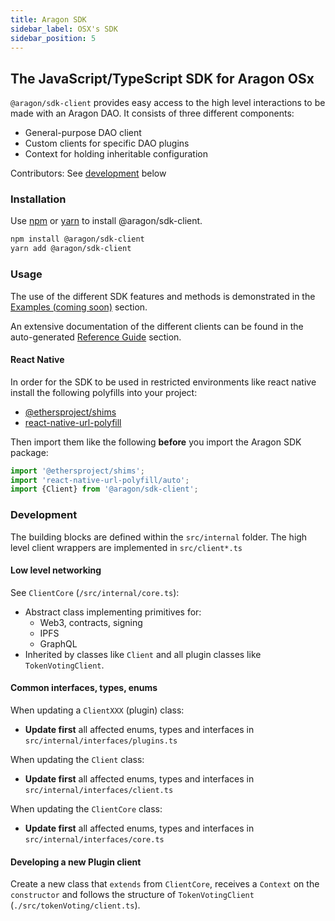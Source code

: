 ```yaml
---
title: Aragon SDK
sidebar_label: OSX's SDK
sidebar_position: 5
---
```


## The JavaScript/TypeScript SDK for Aragon OSx

`@aragon/sdk-client` provides easy access to the high level interactions to be
made with an Aragon DAO. It consists of three different components:

- General-purpose DAO client
- Custom clients for specific DAO plugins
- Context for holding inheritable configuration

Contributors: See [development](#development) below

### Installation

Use [npm](https://www.npmjs.com/) or [yarn](https://yarnpkg.com/) to install
@aragon/sdk-client.

```bash
npm install @aragon/sdk-client
yarn add @aragon/sdk-client
```

### Usage

The use of the different SDK features and methods is demonstrated in the [Examples (coming soon)](./01-examples/index.md) section.

An extensive documentation of the different clients can be found in the auto-generated [Reference Guide](./02-reference-guide/index.md) section.

#### React Native

In order for the SDK to be used in restricted environments like react native install the following polyfills into your project:

- [@ethersproject/shims](https://www.npmjs.com/package/@ethersproject/shims)
- [react-native-url-polyfill](https://www.npmjs.com/package/react-native-url-polyfill)

Then import them like the following **before** you import the Aragon SDK package:

```javascript
import '@ethersproject/shims';
import 'react-native-url-polyfill/auto';
import {Client} from '@aragon/sdk-client';
```

### Development

The building blocks are defined within the `src/internal` folder. The high level
client wrappers are implemented in `src/client*.ts`

#### Low level networking

See `ClientCore` (`/src/internal/core.ts`):

- Abstract class implementing primitives for:
  - Web3, contracts, signing
  - IPFS
  - GraphQL
- Inherited by classes like `Client` and all plugin classes like `TokenVotingClient`.

#### Common interfaces, types, enums

When updating a `ClientXXX` (plugin) class:

- **Update first** all affected enums, types and interfaces in
  `src/internal/interfaces/plugins.ts`

When updating the `Client` class:

- **Update first** all affected enums, types and interfaces in
  `src/internal/interfaces/client.ts`

When updating the `ClientCore` class:

- **Update first** all affected enums, types and interfaces in
  `src/internal/interfaces/core.ts`

#### Developing a new Plugin client

Create a new class that `extends` from `ClientCore`, receives a `Context` on the
`constructor` and follows the structure of `TokenVotingClient` (`./src/tokenVoting/client.ts`).
